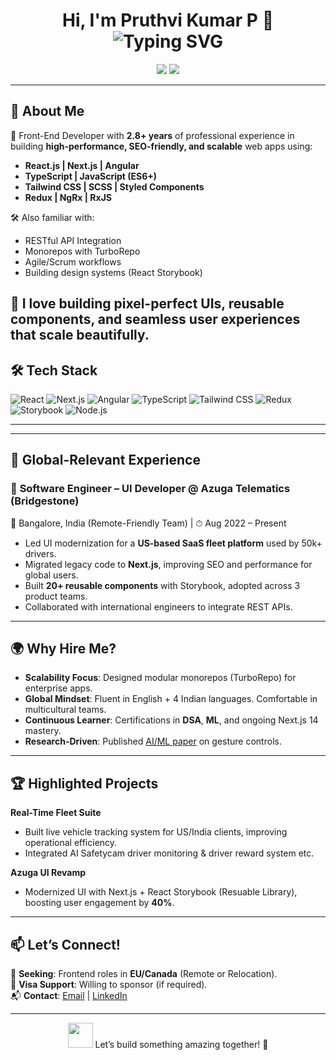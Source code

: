 <h1 align="center">
  Hi, I'm Pruthvi Kumar P 👋
  <br>
  <img src="https://readme-typing-svg.demolab.com?font=Fira+Code&pause=1000&center=true&vCenter=true&width=435&lines=Front-End+Developer+%7C+React+%7C+Next.js;2.8%2B+Years+Building+Global+Web+Apps;Open+to+Relocate+%F0%9F%8C%8E" alt="Typing SVG" />
</h1>

<p align="center">
  <a href="https://linkedin.com/in/pruthvi-kumar-p24"><img src="https://img.shields.io/badge/LinkedIn-PruthviKumarP24-blue?logo=linkedin"></a>
  <a href="mailto:pruthvikumar.p24@gmail.com"><img src="https://img.shields.io/badge/Email-pruthvikumar.p24%40gmail.com-red?logo=gmail"></a>
</p>

---

## 🌟 About Me

🚀 Front-End Developer with **2.8+ years** of professional experience in building **high-performance, SEO-friendly, and scalable** web apps using:

- **React.js | Next.js | Angular**
- **TypeScript | JavaScript (ES6+)**
- **Tailwind CSS | SCSS | Styled Components**
- **Redux | NgRx | RxJS**

🛠️ Also familiar with:

- RESTful API Integration
- Monorepos with TurboRepo
- Agile/Scrum workflows
- Building design systems (React Storybook)

🎯 I love building **pixel-perfect UIs**, reusable components, and seamless user experiences that scale beautifully.
--


## 🛠️ Tech Stack

![React](https://img.shields.io/badge/-React-61DAFB?logo=react&logoColor=white&style=flat-square)
![Next.js](https://img.shields.io/badge/-Next.js-black?logo=next.js&style=flat-square)
![Angular](https://img.shields.io/badge/-Angular-DD0031?logo=angular&logoColor=white&style=flat-square)
![TypeScript](https://img.shields.io/badge/-TypeScript-3178C6?logo=typescript&logoColor=white&style=flat-square)
![Tailwind CSS](https://img.shields.io/badge/-Tailwind-38B2AC?logo=tailwind-css&logoColor=white&style=flat-square)
![Redux](https://img.shields.io/badge/-Redux-764ABC?logo=redux&logoColor=white&style=flat-square)
![Storybook](https://img.shields.io/badge/-Storybook-FF4785?logo=storybook&logoColor=white&style=flat-square)
![Node.js](https://img.shields.io/badge/-Node.js-339933?logo=node.js&logoColor=white&style=flat-square)

---
---

## 💼 Global-Relevant Experience

### 🚀 **Software Engineer – UI Developer** @ Azuga Telematics (Bridgestone)  
📍 Bangalore, India (Remote-Friendly Team) | ⏱ Aug 2022 – Present  

- Led UI modernization for a **US-based SaaS fleet platform** used by 50k+ drivers.  
- Migrated legacy code to **Next.js**, improving SEO and performance for global users.  
- Built **20+ reusable components** with Storybook, adopted across 3 product teams.  
- Collaborated with international engineers to integrate REST APIs.  

---

## 🌍 Why Hire Me?

- **Scalability Focus**: Designed modular monorepos (TurboRepo) for enterprise apps.  
- **Global Mindset**: Fluent in English + 4 Indian languages. Comfortable in multicultural teams.  
- **Continuous Learner**: Certifications in **DSA**, **ML**, and ongoing Next.js 14 mastery.  
- **Research-Driven**: Published [AI/ML paper](https://www.ijeast.com/papers/201-209,%20Tesma0706,IJEAST.pdf) on gesture controls.  

---

## 🏆 Highlighted Projects

**Real-Time Fleet Suite**  
- Built live vehicle tracking system for US/India clients, improving operational efficiency.  
- Integrated AI Safetycam driver monitoring & driver reward system etc.

**Azuga UI Revamp**  
- Modernized UI with Next.js + React Storybook (Resuable Library), boosting user engagement by **40%**.  

---

## 📫 Let’s Connect!

📍 **Seeking**: Frontend roles in **EU/Canada** (Remote or Relocation).  
🛂 **Visa Support**: Willing to sponsor (if required).  
📬 **Contact**: [Email](mailto:pruthvikumar.p24@gmail.com) | [LinkedIn](https://linkedin.com/in/pruthvi-kumar-p24)

---

<p align="center">
  <img src="https://media.giphy.com/media/hvRJCLFzcasrR4ia7z/giphy.gif" width="40px">
  Let’s build something amazing together! 🌟
</p>
